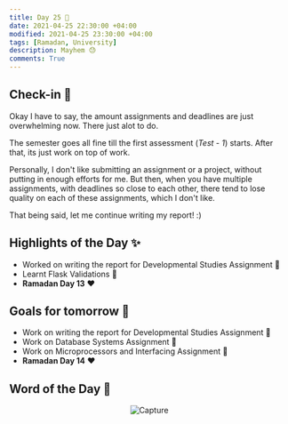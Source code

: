 ```yaml
---
title: Day 25 🐰
date: 2021-04-25 22:30:00 +04:00
modified: 2021-04-25 23:30:00 +04:00
tags: [Ramadan, University]
description: Mayhem 😓
comments: True
---
```


## Check-in 📌

Okay I have to say, the amount assignments and deadlines are just overwhelming now. There just alot to do. 

The semester goes all fine till the first assessment (*Test - 1*) starts. After that, its just work on top of work. 

Personally, I don't like submitting an assignment or a project, without putting in enough efforts for me. But then, when you have multiple assignments, with deadlines so close to each other, there tend to lose quality on each of these assignments, which I don't like.

That being said, let me continue writing my report! :)

## Highlights of the Day ✨
- Worked on writing the report for Developmental Studies Assignment 📝
- Learnt Flask Validations 🐍
- **Ramadan Day 13** ❤️

## Goals for tomorrow 📝
- Work on writing the report for Developmental Studies Assignment 📝
- Work on Database Systems Assignment 📝
- Work on Microprocessors and Interfacing Assignment 📝
- **Ramadan Day 14** ❤️

## Word of the Day 🔎

<p align='center'>
  <img src="https://i.ibb.co/5LSRGxP/Capture.jpg" alt="Capture" border="0">
</p>
